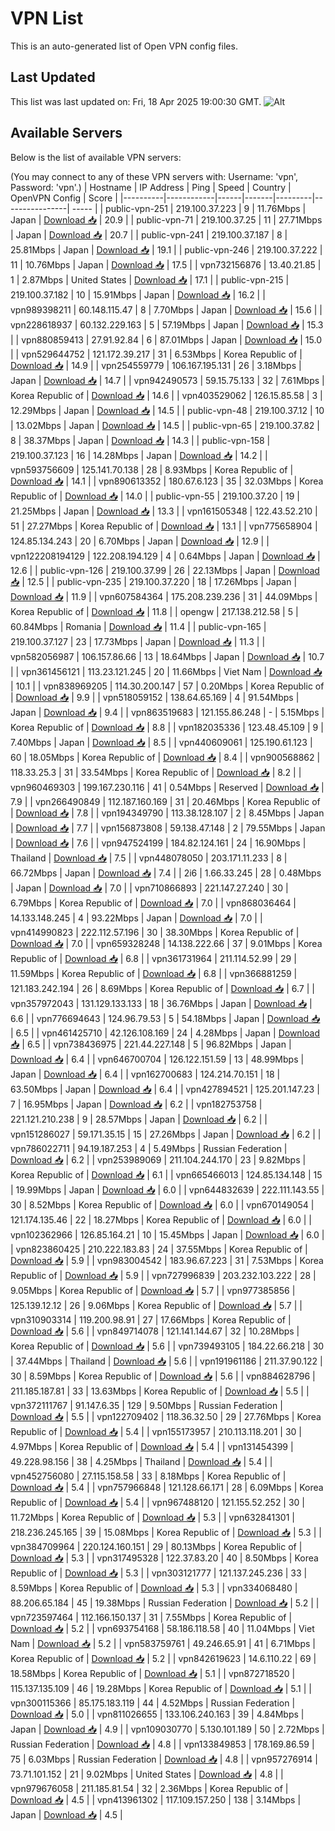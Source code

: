 # VPN List

This is an auto-generated list of Open VPN config files.

## Last Updated

This list was last updated on: Fri, 18 Apr 2025 19:00:30 GMT.
![Alt](https://repobeats.axiom.co/api/embed/186b98318ef1479477931607c1ad7d823f12451f.svg "Repobeats analytics image")

## Available Servers

Below is the list of available VPN servers:

(You may connect to any of these VPN servers with: Username: 'vpn', Password: 'vpn'.)
| Hostname | IP Address | Ping | Speed | Country | OpenVPN Config | Score |
|----------|------------|------|-------|---------|----------------| ----- |
| public-vpn-251 | 219.100.37.223 | 9 | 11.76Mbps | Japan | [Download 📥](./configs/server_0_JP.ovpn) | 20.9 |
| public-vpn-71 | 219.100.37.25 | 11 | 27.71Mbps | Japan | [Download 📥](./configs/server_1_JP.ovpn) | 20.7 |
| public-vpn-241 | 219.100.37.187 | 8 | 25.81Mbps | Japan | [Download 📥](./configs/server_2_JP.ovpn) | 19.1 |
| public-vpn-246 | 219.100.37.222 | 11 | 10.76Mbps | Japan | [Download 📥](./configs/server_3_JP.ovpn) | 17.5 |
| vpn732156876 | 13.40.21.85 | 1 | 2.87Mbps | United States | [Download 📥](./configs/server_4_US.ovpn) | 17.1 |
| public-vpn-215 | 219.100.37.182 | 10 | 15.91Mbps | Japan | [Download 📥](./configs/server_5_JP.ovpn) | 16.2 |
| vpn989398211 | 60.148.115.47 | 8 | 7.70Mbps | Japan | [Download 📥](./configs/server_6_JP.ovpn) | 15.6 |
| vpn228618937 | 60.132.229.163 | 5 | 57.19Mbps | Japan | [Download 📥](./configs/server_7_JP.ovpn) | 15.3 |
| vpn880859413 | 27.91.92.84 | 6 | 87.01Mbps | Japan | [Download 📥](./configs/server_8_JP.ovpn) | 15.0 |
| vpn529644752 | 121.172.39.217 | 31 | 6.53Mbps | Korea Republic of | [Download 📥](./configs/server_9_KR.ovpn) | 14.9 |
| vpn254559779 | 106.167.195.131 | 26 | 3.18Mbps | Japan | [Download 📥](./configs/server_10_JP.ovpn) | 14.7 |
| vpn942490573 | 59.15.75.133 | 32 | 7.61Mbps | Korea Republic of | [Download 📥](./configs/server_11_KR.ovpn) | 14.6 |
| vpn403529062 | 126.15.85.58 | 3 | 12.29Mbps | Japan | [Download 📥](./configs/server_12_JP.ovpn) | 14.5 |
| public-vpn-48 | 219.100.37.12 | 10 | 13.02Mbps | Japan | [Download 📥](./configs/server_13_JP.ovpn) | 14.5 |
| public-vpn-65 | 219.100.37.82 | 8 | 38.37Mbps | Japan | [Download 📥](./configs/server_14_JP.ovpn) | 14.3 |
| public-vpn-158 | 219.100.37.123 | 16 | 14.28Mbps | Japan | [Download 📥](./configs/server_15_JP.ovpn) | 14.2 |
| vpn593756609 | 125.141.70.138 | 28 | 8.93Mbps | Korea Republic of | [Download 📥](./configs/server_16_KR.ovpn) | 14.1 |
| vpn890613352 | 180.67.6.123 | 35 | 32.03Mbps | Korea Republic of | [Download 📥](./configs/server_17_KR.ovpn) | 14.0 |
| public-vpn-55 | 219.100.37.20 | 19 | 21.25Mbps | Japan | [Download 📥](./configs/server_18_JP.ovpn) | 13.3 |
| vpn161505348 | 122.43.52.210 | 51 | 27.27Mbps | Korea Republic of | [Download 📥](./configs/server_19_KR.ovpn) | 13.1 |
| vpn775658904 | 124.85.134.243 | 20 | 6.70Mbps | Japan | [Download 📥](./configs/server_20_JP.ovpn) | 12.9 |
| vpn122208194129 | 122.208.194.129 | 4 | 0.64Mbps | Japan | [Download 📥](./configs/server_21_JP.ovpn) | 12.6 |
| public-vpn-126 | 219.100.37.99 | 26 | 22.13Mbps | Japan | [Download 📥](./configs/server_22_JP.ovpn) | 12.5 |
| public-vpn-235 | 219.100.37.220 | 18 | 17.26Mbps | Japan | [Download 📥](./configs/server_23_JP.ovpn) | 11.9 |
| vpn607584364 | 175.208.239.236 | 31 | 44.09Mbps | Korea Republic of | [Download 📥](./configs/server_24_KR.ovpn) | 11.8 |
| opengw | 217.138.212.58 | 5 | 60.84Mbps | Romania | [Download 📥](./configs/server_25_RO.ovpn) | 11.4 |
| public-vpn-165 | 219.100.37.127 | 23 | 17.73Mbps | Japan | [Download 📥](./configs/server_26_JP.ovpn) | 11.3 |
| vpn582056987 | 106.157.86.66 | 13 | 18.64Mbps | Japan | [Download 📥](./configs/server_27_JP.ovpn) | 10.7 |
| vpn361456121 | 113.23.121.245 | 20 | 11.66Mbps | Viet Nam | [Download 📥](./configs/server_28_VN.ovpn) | 10.1 |
| vpn838969205 | 114.30.200.147 | 57 | 0.20Mbps | Korea Republic of | [Download 📥](./configs/server_29_KR.ovpn) | 9.9 |
| vpn518059152 | 138.64.65.169 | 4 | 91.54Mbps | Japan | [Download 📥](./configs/server_30_JP.ovpn) | 9.4 |
| vpn863519683 | 121.155.86.248 | - | 5.15Mbps | Korea Republic of | [Download 📥](./configs/server_31_KR.ovpn) | 8.8 |
| vpn182035336 | 123.48.45.109 | 9 | 7.40Mbps | Japan | [Download 📥](./configs/server_32_JP.ovpn) | 8.5 |
| vpn440609061 | 125.190.61.123 | 60 | 18.05Mbps | Korea Republic of | [Download 📥](./configs/server_33_KR.ovpn) | 8.4 |
| vpn900568862 | 118.33.25.3 | 31 | 33.54Mbps | Korea Republic of | [Download 📥](./configs/server_34_KR.ovpn) | 8.2 |
| vpn960469303 | 199.167.230.116 | 41 | 0.54Mbps | Reserved | [Download 📥](./configs/server_35_ZZ.ovpn) | 7.9 |
| vpn266490849 | 112.187.160.169 | 31 | 20.46Mbps | Korea Republic of | [Download 📥](./configs/server_36_KR.ovpn) | 7.8 |
| vpn194349790 | 113.38.128.107 | 2 | 8.45Mbps | Japan | [Download 📥](./configs/server_37_JP.ovpn) | 7.7 |
| vpn156873808 | 59.138.47.148 | 2 | 79.55Mbps | Japan | [Download 📥](./configs/server_38_JP.ovpn) | 7.6 |
| vpn947524199 | 184.82.124.161 | 24 | 16.90Mbps | Thailand | [Download 📥](./configs/server_39_TH.ovpn) | 7.5 |
| vpn448078050 | 203.171.11.233 | 8 | 66.72Mbps | Japan | [Download 📥](./configs/server_40_JP.ovpn) | 7.4 |
| 2i6 | 1.66.33.245 | 28 | 0.48Mbps | Japan | [Download 📥](./configs/server_41_JP.ovpn) | 7.0 |
| vpn710866893 | 221.147.27.240 | 30 | 6.79Mbps | Korea Republic of | [Download 📥](./configs/server_42_KR.ovpn) | 7.0 |
| vpn868036464 | 14.133.148.245 | 4 | 93.22Mbps | Japan | [Download 📥](./configs/server_43_JP.ovpn) | 7.0 |
| vpn414990823 | 222.112.57.196 | 30 | 38.30Mbps | Korea Republic of | [Download 📥](./configs/server_44_KR.ovpn) | 7.0 |
| vpn659328248 | 14.138.222.66 | 37 | 9.01Mbps | Korea Republic of | [Download 📥](./configs/server_45_KR.ovpn) | 6.8 |
| vpn361731964 | 211.114.52.99 | 29 | 11.59Mbps | Korea Republic of | [Download 📥](./configs/server_46_KR.ovpn) | 6.8 |
| vpn366881259 | 121.183.242.194 | 26 | 8.69Mbps | Korea Republic of | [Download 📥](./configs/server_47_KR.ovpn) | 6.7 |
| vpn357972043 | 131.129.133.133 | 18 | 36.76Mbps | Japan | [Download 📥](./configs/server_48_JP.ovpn) | 6.6 |
| vpn776694643 | 124.96.79.53 | 5 | 54.18Mbps | Japan | [Download 📥](./configs/server_49_JP.ovpn) | 6.5 |
| vpn461425710 | 42.126.108.169 | 24 | 4.28Mbps | Japan | [Download 📥](./configs/server_50_JP.ovpn) | 6.5 |
| vpn738436975 | 221.44.227.148 | 5 | 96.82Mbps | Japan | [Download 📥](./configs/server_51_JP.ovpn) | 6.4 |
| vpn646700704 | 126.122.151.59 | 13 | 48.99Mbps | Japan | [Download 📥](./configs/server_52_JP.ovpn) | 6.4 |
| vpn162700683 | 124.214.70.151 | 18 | 63.50Mbps | Japan | [Download 📥](./configs/server_53_JP.ovpn) | 6.4 |
| vpn427894521 | 125.201.147.23 | 7 | 16.95Mbps | Japan | [Download 📥](./configs/server_54_JP.ovpn) | 6.2 |
| vpn182753758 | 221.121.210.238 | 9 | 28.57Mbps | Japan | [Download 📥](./configs/server_55_JP.ovpn) | 6.2 |
| vpn151286027 | 59.171.35.15 | 15 | 27.26Mbps | Japan | [Download 📥](./configs/server_56_JP.ovpn) | 6.2 |
| vpn786022711 | 94.19.187.253 | 4 | 5.49Mbps | Russian Federation | [Download 📥](./configs/server_57_RU.ovpn) | 6.2 |
| vpn253989069 | 211.104.244.170 | 23 | 9.82Mbps | Korea Republic of | [Download 📥](./configs/server_58_KR.ovpn) | 6.1 |
| vpn665466013 | 124.85.134.148 | 15 | 19.99Mbps | Japan | [Download 📥](./configs/server_59_JP.ovpn) | 6.0 |
| vpn644832639 | 222.111.143.55 | 30 | 8.52Mbps | Korea Republic of | [Download 📥](./configs/server_60_KR.ovpn) | 6.0 |
| vpn670149054 | 121.174.135.46 | 22 | 18.27Mbps | Korea Republic of | [Download 📥](./configs/server_61_KR.ovpn) | 6.0 |
| vpn102362966 | 126.85.164.21 | 10 | 15.45Mbps | Japan | [Download 📥](./configs/server_62_JP.ovpn) | 6.0 |
| vpn823860425 | 210.222.183.83 | 24 | 37.55Mbps | Korea Republic of | [Download 📥](./configs/server_63_KR.ovpn) | 5.9 |
| vpn983004542 | 183.96.67.223 | 31 | 7.53Mbps | Korea Republic of | [Download 📥](./configs/server_64_KR.ovpn) | 5.9 |
| vpn727996839 | 203.232.103.222 | 28 | 9.05Mbps | Korea Republic of | [Download 📥](./configs/server_65_KR.ovpn) | 5.7 |
| vpn977385856 | 125.139.12.12 | 26 | 9.06Mbps | Korea Republic of | [Download 📥](./configs/server_66_KR.ovpn) | 5.7 |
| vpn310903314 | 119.200.98.91 | 27 | 17.66Mbps | Korea Republic of | [Download 📥](./configs/server_67_KR.ovpn) | 5.6 |
| vpn849714078 | 121.141.144.67 | 32 | 10.28Mbps | Korea Republic of | [Download 📥](./configs/server_68_KR.ovpn) | 5.6 |
| vpn739493105 | 184.22.66.218 | 30 | 37.44Mbps | Thailand | [Download 📥](./configs/server_69_TH.ovpn) | 5.6 |
| vpn191961186 | 211.37.90.122 | 30 | 8.59Mbps | Korea Republic of | [Download 📥](./configs/server_70_KR.ovpn) | 5.6 |
| vpn884628796 | 211.185.187.81 | 33 | 13.63Mbps | Korea Republic of | [Download 📥](./configs/server_71_KR.ovpn) | 5.5 |
| vpn372111767 | 91.147.6.35 | 129 | 9.50Mbps | Russian Federation | [Download 📥](./configs/server_72_RU.ovpn) | 5.5 |
| vpn122709402 | 118.36.32.50 | 29 | 27.76Mbps | Korea Republic of | [Download 📥](./configs/server_73_KR.ovpn) | 5.4 |
| vpn155173957 | 210.113.118.201 | 30 | 4.97Mbps | Korea Republic of | [Download 📥](./configs/server_74_KR.ovpn) | 5.4 |
| vpn131454399 | 49.228.98.156 | 38 | 4.25Mbps | Thailand | [Download 📥](./configs/server_75_TH.ovpn) | 5.4 |
| vpn452756080 | 27.115.158.58 | 33 | 8.18Mbps | Korea Republic of | [Download 📥](./configs/server_76_KR.ovpn) | 5.4 |
| vpn757966848 | 121.128.66.171 | 28 | 6.09Mbps | Korea Republic of | [Download 📥](./configs/server_77_KR.ovpn) | 5.4 |
| vpn967488120 | 121.155.52.252 | 30 | 11.72Mbps | Korea Republic of | [Download 📥](./configs/server_78_KR.ovpn) | 5.3 |
| vpn632841301 | 218.236.245.165 | 39 | 15.08Mbps | Korea Republic of | [Download 📥](./configs/server_79_KR.ovpn) | 5.3 |
| vpn384709964 | 220.124.160.151 | 29 | 80.13Mbps | Korea Republic of | [Download 📥](./configs/server_80_KR.ovpn) | 5.3 |
| vpn317495328 | 122.37.83.20 | 40 | 8.50Mbps | Korea Republic of | [Download 📥](./configs/server_81_KR.ovpn) | 5.3 |
| vpn303121777 | 121.137.245.236 | 33 | 8.59Mbps | Korea Republic of | [Download 📥](./configs/server_82_KR.ovpn) | 5.3 |
| vpn334068480 | 88.206.65.184 | 45 | 19.38Mbps | Russian Federation | [Download 📥](./configs/server_83_RU.ovpn) | 5.2 |
| vpn723597464 | 112.166.150.137 | 31 | 7.55Mbps | Korea Republic of | [Download 📥](./configs/server_84_KR.ovpn) | 5.2 |
| vpn693754168 | 58.186.118.58 | 40 | 11.04Mbps | Viet Nam | [Download 📥](./configs/server_85_VN.ovpn) | 5.2 |
| vpn583759761 | 49.246.65.91 | 41 | 6.71Mbps | Korea Republic of | [Download 📥](./configs/server_86_KR.ovpn) | 5.2 |
| vpn842619623 | 14.6.110.22 | 69 | 18.58Mbps | Korea Republic of | [Download 📥](./configs/server_87_KR.ovpn) | 5.1 |
| vpn872718520 | 115.137.135.109 | 46 | 19.28Mbps | Korea Republic of | [Download 📥](./configs/server_88_KR.ovpn) | 5.1 |
| vpn300115366 | 85.175.183.119 | 44 | 4.52Mbps | Russian Federation | [Download 📥](./configs/server_89_RU.ovpn) | 5.0 |
| vpn811026655 | 133.106.240.163 | 39 | 4.84Mbps | Japan | [Download 📥](./configs/server_90_JP.ovpn) | 4.9 |
| vpn109030770 | 5.130.101.189 | 50 | 2.72Mbps | Russian Federation | [Download 📥](./configs/server_91_RU.ovpn) | 4.8 |
| vpn133849853 | 178.169.86.59 | 75 | 6.03Mbps | Russian Federation | [Download 📥](./configs/server_92_RU.ovpn) | 4.8 |
| vpn957276914 | 73.71.101.152 | 21 | 9.02Mbps | United States | [Download 📥](./configs/server_93_US.ovpn) | 4.8 |
| vpn979676058 | 211.185.81.54 | 32 | 2.36Mbps | Korea Republic of | [Download 📥](./configs/server_94_KR.ovpn) | 4.5 |
| vpn413961302 | 117.109.157.250 | 138 | 3.14Mbps | Japan | [Download 📥](./configs/server_95_JP.ovpn) | 4.5 |
